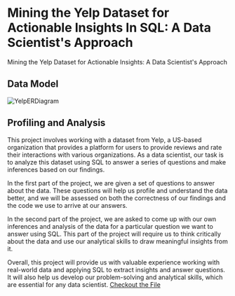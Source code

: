 # Mining the Yelp Dataset for Actionable Insights In SQL: A Data Scientist's Approach
Mining the Yelp Dataset for Actionable Insights: A Data Scientist's Approach

## Data Model

![YelpERDiagram](https://user-images.githubusercontent.com/85899270/226705082-4c5fe9de-19a8-49f0-847e-a9460239b9f3.png)

## Profiling and Analysis 
This project involves working with a dataset from Yelp, a US-based organization that provides a platform for users to provide reviews and rate their interactions with various organizations. As a data scientist, our task is to analyze this dataset using SQL to answer a series of questions and make inferences based on our findings.

In the first part of the project, we are given a set of questions to answer about the data. These questions will help us profile and understand the data better, and we will be assessed on both the correctness of our findings and the code we use to arrive at our answers.

In the second part of the project, we are asked to come up with our own inferences and analysis of the data for a particular question we want to answer using SQL. This part of the project will require us to think critically about the data and use our analytical skills to draw meaningful insights from it.

Overall, this project will provide us with valuable experience working with real-world data and applying SQL to extract insights and answer questions. It will also help us develop our problem-solving and analytical skills, which are essential for any data scientist.
[Checkout the File](https://github.com/MohammadAnas5/Yelp-Analysis/blob/main/Yelp%20analysis.txt)
